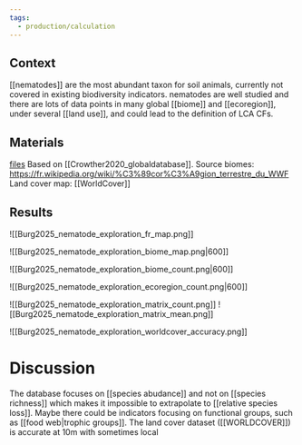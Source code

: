```yaml
---
tags:
  - production/calculation
---
```

## Context
[[nematodes]] are the most abundant taxon for soil animals, currently not covered in existing biodiversity indicators.
nematodes are well studied and there are lots of data points in many global [[biome]] and [[ecoregion]], under several [[land use]], and could lead to the definition of LCA CFs.
## Materials
[files](file:\\\C:\Users\aburg\Documents\calculations\nematode_exploration)
Based on [[Crowther2020_globaldatabase]].
Source biomes: https://fr.wikipedia.org/wiki/%C3%89cor%C3%A9gion_terrestre_du_WWF
Land cover map: [[WorldCover]]
## Results

![[Burg2025_nematode_exploration_fr_map.png]]

![[Burg2025_nematode_exploration_biome_map.png|600]]

![[Burg2025_nematode_exploration_biome_count.png|600]]

![[Burg2025_nematode_exploration_ecoregion_count.png|600]]

![[Burg2025_nematode_exploration_matrix_count.png]]
![[Burg2025_nematode_exploration_matrix_mean.png]]

![[Burg2025_nematode_exploration_worldcover_accuracy.png]]


# Discussion
The database focuses on [[species abudance]] and not on [[species richness]] which makes it impossible to extrapolate to [[relative species loss]].
Maybe there could be indicators focusing on functional groups, such as [[food web|trophic groups]].
The land cover dataset ([[WORLDCOVER]]) is accurate at 10m with sometimes local 